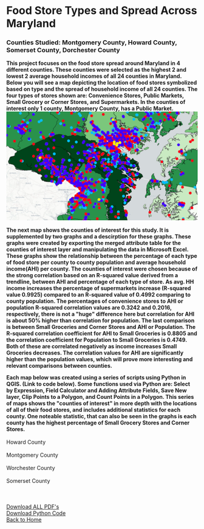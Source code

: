 # Food Store Types and Spread Across Maryland
### Counties Studied: Montgomery County, Howard County, Somerset County, Dorchester County

**This project focuses on the food store spread around Maryland in 4 different counties. These counties were selected as the highest 2 and lowest 2 average household incomes of all 24 counties in Maryland. Below you will see a map depicting the location of food stores symbolized based on type and the spread of household income of all 24 counties. The four types of stores shown are: Convenience Stores, Public Markets, Small Grocery or Corner Stores, and Supermarkets. In the counties of interest only 1 county, Montgomery County, has a Public Market.**
<br>
[<img src="/FoodSpreadProject/incomelocations.PNG?raw=true"/>](/FoodSpreadProjects/IncomeStoreLocations.pdf)

**The next map shows the counties of interest for this study. It is supplemented by two graphs and a descirption for these graphs. These graphs were created by exporting the merged attribute table for the counties of interest layer and manipulating the data in Microsoft Excel. These graphs show the relationship between the percentage of each type of food store per county to county population and average household income(AHI) per county. The counties of interest were chosen because of the strong correlation based on an R-squared value derived from a trendline, between AHI and percentage of each type of store. As avg. HH income increases the percentage of supermarkets increase (R-squared value 0.9925) compared to an R-squared value of 0.4992 comparing to county population. The percentages of convenience stores to AHI or population R-squared correlation values are 0.3242 and 0.2016, respectively, there is not a "huge" difference here but correlation for AHI is about 50% higher than correlation for population. The last comparison is between Small Groceries and Corner Stores and AHI or Population. The R-squared correlation coefficient for AHI to Small Groceries is 0.8805 and the correlation coefficient for Population to Small Groceries is 0.4749. Both of these are correlated negatively as income increases Small Groceries decreases. The correlation values for AHI are significantly higher than the population values, which will prove more interesting and relevant comparisons between counties.**
<br>
<!-- Graphs and Map 2 "counties of interest -->
**Each map below was created using a series of scripts using Python in QGIS. (Link to code below). Some functions used via Python are: Select by Expression, Field Calculator and Adding Attribute Fields, Save New layer, Clip Points to a Polygon, and Count Points in a Polygon. This series of maps shows the "counties of interest" in more depth with the locations of all of their food stores, and includes additional statistics for each county. One noteable statistic, that can also be seen in the graphs is each county has the highest percentage of Small Grocery Stores and Corner Stores.**
<br>
<br>
Howard County
<br>
<br>
Montgomery County
<br>
<br>
Worchester County
<br>
<br>
Somerset County
<br>
<br>
<br>
<br>
[Download ALL PDF's](/FoodSpreadProject/AllPDFs_Project2_Peet.pdf)
<br>
[Download Python Code]()
<br>
[Back to Home](<url="sophiepeet.github.io">)



